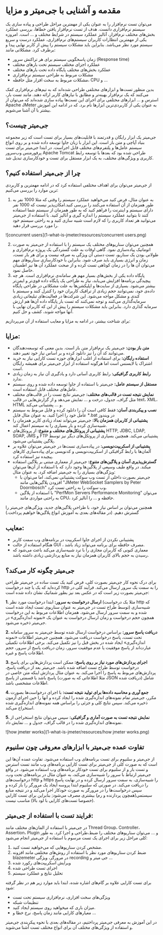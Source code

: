 # مقدمه و آشنایی با جی‌میتر و مزایا

می‌توان تست نرم‌افزار را به عنوان یکی از مهمترین مراحل طراحی و پیاده سازی یک سیستم نرم‌افزاری دانست. هدف از تست نرم‌افزار یافتن خطاها، بررسی عملکرد بخش‌های مختلف نرم‌افزار، آنالیز عملکرد سیستم در شرایط مختلف و … است. امروزه یکی از مهمترین انتظارات کاربران سیستم‌های نرم‌افزاری، عملکرد درست و سریع سیستم مورد نظر می‌باشد. بنابراین باید مشکلات سیستم را پیش از کاربر نهایی پیدا و برطرف کرد. مشکلاتی مانند:

* زمان پاسخگویی سیستم برای هر تراکنش سرور (Response time)
* عملکرد اجزای مختلف سیستم تحت بارهای مختلف
* عملکرد بخش‌های مختلف پایگاه داده تحت بارهای مختلف
* مشکلات مربوط به طراحی سیستم نرم‌افزاری
* مشکلات مربوط به سخت افزار مثل حافظه، CPU و …

بدین منظور تست‌ها و ابزارهای مختلفی طراحی شده‌اند که به تیم‌های نرم‌افزاری کمک می‌کنند که یک نرم‌افزار بهینه‌تر و مطابق با نیازهای کاربر ارائه دهند. مانند تست بار، استرس و ...
ابزارهای مختلفی برای اجرای این تست‌ها پیاده سازی شده‌اند که می‌توان از Apache JMeter به عنوان یکی از کاربردی‌ترین ابزارها نام برد. که در ادامه این آموزش بیشتر با آن آشنا می‌شویم.

## جی‌میتر چیست؟ 
جی‌میتر یک ابزار رایگان و قدرتمند با قابلیت‌های بسیار برای تست است که زیر مجموعه بنیاد آپاچی و متن باز است. این ابزار با زبان جاوا توسعه داده شده و بر روی انواع سیستم عامل‌ها و پلتفرم‌های مختلف قابل اجراست. در ابتدا جی‌میتر برای تست پرفورمنس وب‌سرور Apache Tomcat طراحی شده بود که بعدها با توسعه رابط کاربری و ویژگی‌های مختلف، به یک ابزار مستقل برای تست و خودکارسازی تبدیل شد. 

## چرا از جی‌میتر استفاده کنیم؟
از جی‌میتر می‌توان برای اهداف مختلفی استفاده کرد که در ادامه مهمترین و کاربردی ترین موارد را بررسی می‌کنیم:

1. به عنوان مثال، فرض کنید می‌خواهید عملکرد سیستم را وقتی که مثلا 1000 نفر به طور همزمان از آن استفاده می‌کنند را بررسی کنید.امکان‌پذیر نیست که 1000 نفر دارای سیستم و اینترنت را فراهم کنید که به طور همزمان از سیستم شما استفاده کنند تا بتوانید عملکرد سیستم را اندازه گیری و آنالیز کنید. با استفاده از جی‌میتر می‌توانید هر تعداد کاربری را که لازم است شبیه سازی کنید و به راحتی سیستم خود را مورد بررسی قرار دهید. 

![concurrent users](1-what-is-jmeter/resources/concurrent users.png)

2. همچنین می‌توان سناریوهای مختلف یک سیستم را با استفاده از جی‌میتر به صورت اتوماتیک پیاده‌سازی نمود. گاهی اوقات به علت گستردگی یک پروژه نرم‌افزاری و طولانی بودن یک سناریو، تست دستی آن ویژگی به صرفه نیست و برای هر بار تست، زمان و انرژی بسیاری باید صرف شود. بنابراین با خودکارسازی سناریوهای مهم می‌توان آن ها را در زمان کوتاهی تست کرده و از صحت عملکرد آن ها نیز اطمینان حاصل نمود.
3. پایگاه داده یکی از بخش‌های بسیار مهم هر سامانه‌ی نرم‌افزاری است. هر چه پیچیدگی برنامه‌ها افزایش می‌یابد، نیاز به طراحی یک پایگاه داده قوی‌تر و ایمن‌تر بیشتر می‌شود. بسیاری از سایت‌ها و اپلیکشن‌ها به علت مشکلاتی در طراحی پایگاه‌ داده‌ی خود، نمی‌توانند حجم زیادی از ترافیک کاربران خود را کنترل کنند و سیستم با کندی و مشکل مواجه می‌شود. این شرکت‌ها در فعالیت‌های تبلیغاتی زیادی سرمایه‌گذاری می‌کنند و توجه نمی‌کنند که تست بار پایگاه داده آن‌ها هم ارزش سرمایه گذاری دارد. بنابراین باید مشکلات سیستم را پیش از این که کاربران نهایی با آنها مواجه شوند، کشف و حل کنیم.

برای شناخت بیشتر، در ادامه به مزایا و معایب استفاده از آن می‌پردازیم:

## مزایا:
* **متن باز بودن:** جی‌میتر یک نرم‌افزار متن باز است. بدین معنی که توسعه‌دهندگان می‌توانند کد آن را نیز دانلود کرده و بر اساس نیاز خود تغییر دهند. 
* **استفاده رایگان:** برای استفاده از اغلب ابزارهای حوزه تست کارایی نیاز به خرید اشتراک یا لایسنس است اما هرگونه استفاده‌ از ابزار جی‌میتر برای همیشه رایگان است.
* **رابط کاربری گرافیکی:** رابط کاربری آسانی دارد و یادگیری آن نیاز به زمان زیادی ندارد.
* **مستقل از سیستم عامل:** جی‌میتر با استفاده از جاوا توسعه داده شده و روی سیستم عامل‌های مختلف قابل استفاده است.
* **نمایش نتیجه تست در قالب‌های مختلف:** جی‌میتر نتایج تست را در قالب‌های مختلف مثل گراف، جدول، درخت و … نمایش می‌دهد و از گزارش‌هایی در قالب text، XML، HTML و … پشتیبانی می‌کند.
* **نصب و پیکربندی آسان:** فقط کافی است آن را دانلود کرده و فایل مربوط به سیستم عامل خود را اجرا کنید. به عنوان مثال فایل *.bat در ویندوز
* **پشتیبانی از کاربران همزمان بالا:** جی‌میتر می‌تواند تعداد زیادی کاربر همزمان را شبیه‌سازی کرده و بار بسیاری را به سیستم اعمال کند.
* **پشتیبانی از پروتکل‌های مختلف و متنوع:** از پروتکل‌های HTTP, JDBC, LDAP, SOAP, JMS و FTP پشتیبانی می‌کند. همچنین بسیاری از پروتکل‌های دیگر نیز توسط پلاگین پشتیبانی می‌شود.
* **پشتیبانی از اسکریپت‌نویسی:** در پیاده‌سازی تست‌ها در جی‌میتر می‌توان علاوه بر آلمان‌ها با رابط گرافیکی از اسکریپت‌نویسی و کدنویسی برای پیاده‌سازی کارهای پیچیده نیز استفاده کرد.
* **گسترش‌پذیری آسان و پلاگین‌های متنوع:** جی‌میتر از معماری مبتنی بر پلاگین استفاده میکند. در واقع طیف وسیعی از پلاگین‌ها وجود دارد که با استفاده از آن‌ها می‌توان ویژگی‌های بسیاری را به جی‌میتر اضافه کرد. به عنوان مثال:
  * جی‌میتر بصورت داخلی از تست وب سوکت پشتیبانی نمی‌کند، اما می‌توان با افزودن پلاگین‌هایی مانند "JMeter WebSocket Samplers by Peter Doornbosch" وب سوکت را به راحتی تست کرد.
  * با استفاده از پلاگین "PerfMon Servers Performance Monitoring" می‌توان به راحتی مواردی مانند CPU، حافظه و … را آنالیز کرد.

همچنین می‌توان بر اساس نیاز خود، با طراحی پلاگین‌های جدید، ویژگی‌های جی‌میتر را گسترش دهیم. (در مقاله‌های بعدی به آموزش انواع پلاگین‌ها خواهیم پرداخت.) 

## معایب:
* پشتیبانی نکردن از اجرای جاوا اسکریپت در برنامه‌های وب سمت کاربر
* هنگام استفاده از حالت GUI ، مصرف حافظه برای برنامه می‌تواند زیاد باشد.
* معماری کنونی که کاربران مجازی را با ترد شبیه‌سازی می‌کند باعث می‌شود که رسیدن به حجم بالای کاربران همزمان نیاز به منابع پردازشی زیادی داشته باشد.
## جی‌میتر چگونه کار می‌کند؟
برای درک نحوه کار جی‌میتر بصورت کلی، فرض کنید یک تست ساده در جی‌میتر طراحی کرده‌اید که یک یا چند درخواست http را به سمت یک سرور ارسال می‌کند. فرآیند کلی در جی‌میتر بصورت زیر است که در عکس بعد نیز بطور شماتیک نشان داده شده است: 

**1. ارسال درخواست به سرور:** ابتدا درخواست مورد نظر (مثلا یک درخواست http که توسط طراح تست در جی‌میتر به عنوان سناریوی تست ایجاد شده است) شبیه‌سازی شده و به سمت سرور ارسال می‌شود. همزمان اطلاعات مربوط به این درخواست همچون حجم درخواست و زمان ارسال درخواست به عنوان یک «نمونه اندازه‌گیری» در جی‌میتر ذخیره می‌شود.

**2. دریافت پاسخ سرور:** براساس درخواست ارسال شده توسط جی‌میتر به سرور سامانه تحت تست، پاسخ درخواست دریافت می‌شود. همچنین جی‌میتر اطلاعات «نمونه اندازه‌گیری» ایجاد شده در بخش قبل را نیز تکمیل می‌کند. برخی اطلاعات تکمیلی عبارت‌اند از پاسخ موفقیت یا عدم موفقیت سرور، زمان دریافت پاسخ از سرور، حجم اطلاعات پاسخ و غیره.

**3. اجرای پردازش‌های مورد نیاز بر روی پاسخ:** ممکن است پردازش‌هایی برای پاسخ درخواست توسط طراح تست اضافه شده باشد. جی‌میتر بعد از دریافت پاسخ، پردازش‌های مربوط به پاسخ را اجرا می‌کند. به عنوان مثال پردازش اینکه متن خاصی در پاسخ باشد یا قسمتی از پاسخ (مثلا اطلاعاتی که به صورت JSON دریافت شده) شامل اطلاعات مشخصی باشد. 

**4. جمع آوری و محاسبه داده‌ها برای تولید نتیجه تست:** با اجرای درخواست‌ها بصورت مکرر، جی‌میتر تمام نمونه‌های اندازه‌گیری شده را ایجاد کرده و آنها را حین اجرای آزمون ذخیره می‌کند. سپس نتایج کلی و جزئی را براساس همه نمونه‌های اندازه‌گیری شده استخراج می‌کند.

**5. نمایش نتیجه تست به صورت آماری و گرافیکی:** سپس می‌توان نتایج استخراجی از نمونه‌های اندازه‌گیری شده را در قالب گراف، جدول و … نمایش داد.

![how jmeter works](1-what-is-jmeter/resources/how jmeter works.png)

## تفاوت عمده جی‌میتر با ابزارهای معروفی چون سلنیوم
از جی‌میتر و سلنیوم برای تست برنامه‌های وب استفاده می‌شود. تفاوت عمده آن‌ها این است که به صورت کلی از جی‌میتر برای تست کارایی برنامه‌های وب مانند تست استرس و تست بار و از سلنیوم برای تست خودکار برنامه‌های وب استفاده می‌شود. در واقع جی‌میتر ارتباط با سرور را شبیه‌سازی می‌کند، به عنوان مثال در برنامه‌های تحت وب، درخواست‌های http و https را شبیه‌سازی، به سمت سرور ارسال کرده و در نهایت پاسخ را دریافت می‌کند. در صورتی که سلنیوم ابتدا پروسه ایجاد یک مرورگر را باز کرده و سپس درخواست‌ها را در مرورگر به صورت خودکار اجرا می‌کند و در نتیجه منابع سیستمی‌(همچون پردازنده و رم) بیشتری مصرف می‌شود; بنابراین برای تست کارایی (خصوصا تست‌های کارایی با لود بالا) مناسب نیست.
## فرایند تست با استفاده از جی‌میتر:
در جی‌میتر با استفاده از المان‌های مختلف مانند Thread Group، Controller، Assertion، Plugin و ... می‌توان سناریوهای مختلف را ضبط،طراحی و اجرا کرد. به طور کلی مراحل زیر برای اجرای یک تست مرسوم با استفاده از جی‌میتر انجام می‌شود:

1. مشخص کردن سناریوهایی که می‌خواهید تست کنید.
2. ضبط کردن سناریوهای مورد نظر با استفاده از روش‌های مختلفی مانند  افزونه blazemeter در مرورگر، ویژگی recording جی میتر و …
3. ویرایش اسکریپت‌های رکورد شده
4. اجرای تست طراحی شده
5. تحلیل نتایج و عملکرد سیستم

برای تست کارایی علاوه بر گام‌های اشاره شده، ابتدا باید موارد زیر هم در نظر گرفته شود:
* ویژگی‌های سخت افزاری، نرم‌افزاری سیستم تحت تست
* تنظیمات شبکه 
* میزان باری که میخواهید روی سیستم ایجاد کنید.
* معیارهای کارایی مانند زمان پاسخ، نرخ خطا و …

در این آموزش به معرفی جی‌میتر پرداختیم، در مقاله‌های بعدی با نحوه پیکربندی جی‌میتر و استفاده از ویژگی‌های مختلف آن برای انواع مختلف تست آشنا می‌شوید.
